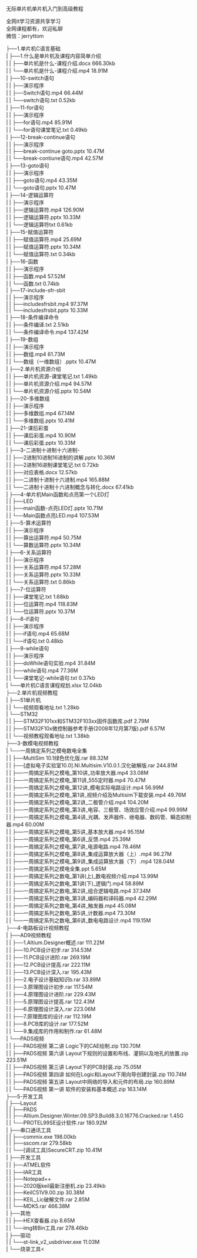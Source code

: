无际单片机单片机入门到高级教程

全网it学习资源共享学习<br>全网课程都有，欢迎私聊<br>微信：jerryttom<br>

├──1.单片机C语言基础<br> | ├──1.什么是单片机及课程内容简单介绍<br> | | ├──单片机是什么-课程介绍.docx 666.30kb<br> | | └──单片机是什么-课程介绍.mp4 18.91M<br> | ├──10-switch语句<br> | | ├──演示程序<br> | | ├──Switch语句.mp4 66.44M<br> | | └──switch语句.txt 0.52kb<br> | ├──11-for语句<br> | | ├──演示程序<br> | | ├──for语句.mp4 85.91M<br> | | └──for语句课堂笔记.txt 0.49kb<br> | ├──12-break-continue语句<br> | | ├──演示程序<br> | | ├──break-continue goto.pptx 10.47M<br> | | └──break-contiune语句.mp4 42.57M<br> | ├──13-goto语句<br> | | ├──演示程序<br> | | ├──goto语句.mp4 43.35M<br> | | └──goto语句.pptx 10.47M<br> | ├──14-逻辑运算符<br> | | ├──演示程序<br> | | ├──逻辑运算符.mp4 126.90M<br> | | ├──逻辑运算符.pptx 10.33M<br> | | └──逻辑运算符txt 0.61kb<br> | ├──15-赋值运算符<br> | | ├──赋值运算符.mp4 25.69M<br> | | ├──赋值运算符.pptx 10.34M<br> | | └──赋值运算符.txt 0.34kb<br> | ├──16-函数<br> | | ├──演示程序<br> | | ├──函数.mp4 57.52M<br> | | └──函数.txt 0.74kb<br> | ├──17-include-sfr-sbit<br> | | ├──演示程序<br> | | ├──includesfrsbit.mp4 97.37M<br> | | └──includesfrsbit.pptx 10.33M<br> | ├──18-条件编译命令<br> | | ├──条件编译.txt 2.51kb<br> | | └──条件编译命令.mp4 137.42M<br> | ├──19-数组<br> | | ├──演示程序<br> | | ├──数组.mp4 61.73M<br> | | └──数组（一维数组）.pptx 10.47M<br> | ├──2.单片机资源介绍<br> | | ├──单片机资源-课堂笔记.txt 1.49kb<br> | | ├──单片机资源介绍.mp4 94.57M<br> | | └──单片机资源介绍.pptx 10.54M<br> | ├──20-多维数组<br> | | ├──演示程序<br> | | ├──多维数组.mp4 67.14M<br> | | └──多维数组.pptx 10.41M<br> | ├──21-课后彩蛋<br> | | ├──课后彩蛋.mp4 10.90M<br> | | └──课后彩蛋.pptx 10.33M<br> | ├──3-二进制十进制十六进制-<br> | | ├──2进制10进制16进制的讲解.pptx 10.36M<br> | | ├──2进制16进制课堂笔记.txt 0.72kb<br> | | ├──对应表格.docx 12.57kb<br> | | ├──二进制十进制十六进制.mp4 165.88M<br> | | └──二进制十进制十六进制概念与转化.docx 67.41kb<br> | ├──4-单片机Main函数和点亮第一个LED灯<br> | | ├──LED<br> | | ├──main函数-点亮LED灯.pptx 10.71M<br> | | └──Main函数点亮LED.mp4 107.53M<br> | ├──5-算术运算符<br> | | ├──演示程序<br> | | ├──算出运算符.mp4 50.75M<br> | | └──算数运算符.pptx 10.34M<br> | ├──6-关系运算符<br> | | ├──演示程序<br> | | ├──关系运算符.mp4 57.28M<br> | | ├──关系运算符.pptx 10.33M<br> | | └──关系运算符.txt 0.86kb<br> | ├──7-位运算符<br> | | ├──课堂笔记.txt 1.68kb<br> | | ├──位运算符.mp4 118.83M<br> | | └──位运算符.pptx 10.37M<br> | ├──8-if语句<br> | | ├──演示程序<br> | | ├──if语句.mp4 65.68M<br> | | └──if语句.txt 0.48kb<br> | ├──9-while语句<br> | | ├──演示程序<br> | | ├──doWhile语句实验.mp4 31.84M<br> | | ├──while语句.mp4 77.36M<br> | | └──课堂笔记-while语句.txt 0.37kb<br> | └──单片机C语言课程规划.xlsx 12.04kb<br> ├──2.单片机视频教程<br> | ├──51单片机<br> | | └──视频观看地址.txt 1.28kb<br> | └──STM32<br> | | ├──STM32F101xx和STM32F103xx固件函数库.pdf 2.79M<br> | | ├──STM32F10x微控制器参考手册(2008年12月第7版).pdf 6.57M<br> | | └──视频教程观看地址.txt 1.38kb<br> ├──3-数模电视频教程<br> | └──一周搞定系列之模电数电全集<br> | | ├──MultiSim 10.1绿色优化版.rar 88.32M<br> | | ├──[虚拟电子实验室10.0].NI.Multisim.V10.0.1.汉化破解版.rar 244.81M<br> | | ├──一周搞定系列之模电_第10讲_功率放大器.mp4 33.08M<br> | | ├──一周搞定系列之模电_第11讲_555定时器.mp4 70.47M<br> | | ├──一周搞定系列之模电_第12讲_模电实际电路设计.mp4 56.99M<br> | | ├──一周搞定系列之模电_第1讲_视频介绍及Multisim下载安装.mp4 49.76M<br> | | ├──一周搞定系列之模电_第2讲_二极管介绍.mp4 104.20M<br> | | ├──一周搞定系列之模电_第3讲_电容、三极管、场效应管介绍.mp4 99.99M<br> | | ├──一周搞定系列之模电_第4讲_光耦、发声器件、继电器、数码管、瞬态抑制器.mp4 60.00M<br> | | ├──一周搞定系列之模电_第5讲_基本放大器.mp4 95.15M<br> | | ├──一周搞定系列之模电_第6讲_反馈.mp4 25.39M<br> | | ├──一周搞定系列之模电_第7讲_电源电路.mp4 78.46M<br> | | ├──一周搞定系列之模电_第8讲_集成运算放大器（上）.mp4 96.27M<br> | | ├──一周搞定系列之模电_第9讲_集成运算放大器（下）.mp4 128.04M<br> | | ├──一周搞定系列之模电全集.ppt 5.65M<br> | | ├──一周搞定系列之数电_第1讲(上)_数电视频介绍.mp4 13.99M<br> | | ├──一周搞定系列之数电_第1讲(下)_逻辑门.mp4 58.89M<br> | | ├──一周搞定系列之数电_第2讲_组合逻辑电路.mp4 37.34M<br> | | ├──一周搞定系列之数电_第3讲_编码器和译码器.mp4 42.29M<br> | | ├──一周搞定系列之数电_第4讲_触发器.mp4 45.08M<br> | | ├──一周搞定系列之数电_第5讲_计数器.mp4 73.30M<br> | | └──一周搞定系列之数电_第6讲_数电电路设计.mp4 119.15M<br> ├──4-电路板设计视频教程<br> | ├──AD9视频教程<br> | | ├──1.Altium.Designer概述.rar 111.22M<br> | | ├──10.PCB设计初步.rar 314.53M<br> | | ├──11.PCB设计进阶.rar 269.19M<br> | | ├──12.PCB设计提高.rar 222.11M<br> | | ├──13.PCB设计深入.rar 195.43M<br> | | ├──2.电子设计基础知识b.rar 33.89M<br> | | ├──3.原理图设计初步.rar 117.54M<br> | | ├──4.原理图设计进阶.rar 229.43M<br> | | ├──5.原理图设计提高.rar 122.43M<br> | | ├──6.原理图设计深入.rar 223.06M<br> | | ├──7.原理图库的设计.rar 112.19M<br> | | ├──8.PCB库的设计.rar 177.52M<br> | | └──9.集成库的作用和制作.rar 61.48M<br> | └──PADS视频<br> | | ├──PADS视频 第二讲 Logic下的CAE绘制.zip 130.70M<br> | | ├──PADS视频 第六讲 Layout下规则的设置和布线、灌铜以及地孔的放置.zip 223.51M<br> | | ├──PADS视频 第三讲 Layout下的PCB封装.zip 75.05M<br> | | ├──PADS视频 第四讲 如何在Logic和Layout下用向导创建封装.zip 110.74M<br> | | ├──PADS视频 第五讲 Layout中网络的导入和元件的布局.zip 160.89M<br> | | └──PADS视频 第一讲 软件的安装和基本概述.zip 163.14M<br> ├──5-开发工具<br> | ├──Layout<br> | | ├──PADS<br> | | ├──Altium.Designer.Winter.09.SP3.Build8.3.0.16776.Cracked.rar 1.45G<br> | | └──PROTEL99SE设计软件.rar 180.92M<br> | ├──串口通讯工具<br> | | ├──commix.exe 198.00kb<br> | | ├──sscom.rar 279.58kb<br> | | └──[调试工具]SecureCRT.zip 10.41M<br> | ├──开发工具<br> | | ├──ATMEL软件<br> | | ├──IAR工具<br> | | ├──Notepad++<br> | | ├──2020版keil最新注册机.zip 23.49kb<br> | | ├──KeilC51V9.00.zip 30.38M<br> | | ├──KEIL_Lic破解文件.rar 2.85M<br> | | └──MDK5.rar 466.38M<br> | ├──其他<br> | | ├──HEX查看器.zip 8.65M<br> | | └──img转Bin工具.rar 278.46kb<br> | ├──驱动<br> | | └──st-link_v2_usbdriver.exe 11.03M<br> | └──烧录工具<